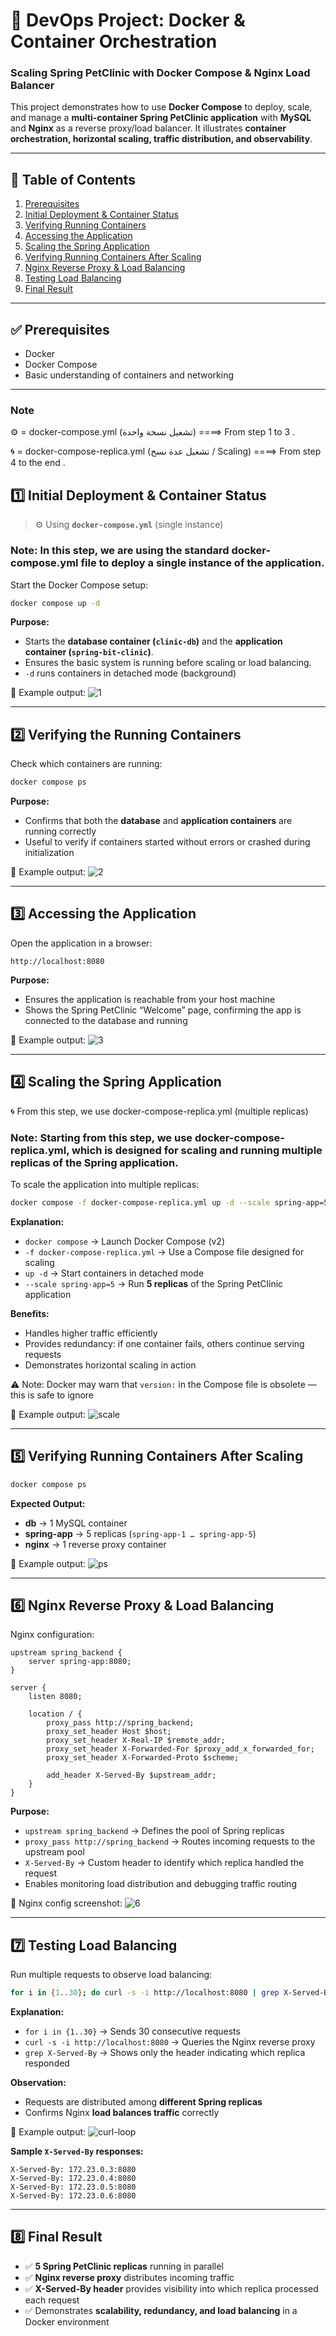 
# 🐳 DevOps Project: Docker & Container Orchestration
### Scaling Spring PetClinic with Docker Compose & Nginx Load Balancer

This project demonstrates how to use **Docker Compose** to deploy, scale, and manage a **multi-container Spring PetClinic application** with **MySQL** and **Nginx** as a reverse proxy/load balancer. It illustrates **container orchestration, horizontal scaling, traffic distribution, and observability**.

---

## 📌 Table of Contents
1. [Prerequisites](#-prerequisites)
2. [Initial Deployment & Container Status](#1-initial-deployment--container-status)
3. [Verifying Running Containers](#2-verifying-running-containers)
4. [Accessing the Application](#3-accessing-the-application)
5. [Scaling the Spring Application](#4-scaling-the-spring-application)
6. [Verifying Running Containers After Scaling](#5-verifying-running-containers-after-scaling)
7. [Nginx Reverse Proxy & Load Balancing](#6-nginx-reverse-proxy--load-balancing)
8. [Testing Load Balancing](#7-testing-load-balancing)
9. [Final Result](#8-final-result)

---

## ✅ Prerequisites
- Docker  
- Docker Compose  
- Basic understanding of containers and networking  

---

### Note
⚙️ = docker-compose.yml (تشغيل نسخة واحدة)  ====> From step 1 to 3 .

🌀 = docker-compose-replica.yml (تشغيل عدة نسخ / Scaling)   ====> From step 4 to the end .


## 1️⃣ Initial Deployment & Container Status

> ⚙️ Using **`docker-compose.yml`** (single instance)

### Note: In this step, we are using the standard docker-compose.yml file to deploy a single instance of the application.
Start the Docker Compose setup:

```bash
docker compose up -d
````

**Purpose:**

* Starts the **database container (`clinic-db`)** and the **application container (`spring-bit-clinic`)**.
* Ensures the basic system is running before scaling or load balancing.
* `-d` runs containers in detached mode (background)

📸 Example output:
![1](1.png)

---

## 2️⃣ Verifying the Running Containers

Check which containers are running:

```bash
docker compose ps
```

**Purpose:**

* Confirms that both the **database** and **application containers** are running correctly
* Useful to verify if containers started without errors or crashed during initialization

📸 Example output:
![2](2.png)

---

## 3️⃣ Accessing the Application

Open the application in a browser:

```
http://localhost:8080
```

**Purpose:**

* Ensures the application is reachable from your host machine
* Shows the Spring PetClinic “Welcome” page, confirming the app is connected to the database and running

📸 Example output:
![3](3.png)

---

## 4️⃣ Scaling the Spring Application

🌀 From this step, we use docker-compose-replica.yml (multiple replicas)

### Note: Starting from this step, we use docker-compose-replica.yml, which is designed for scaling and running multiple replicas of the Spring application.

To scale the application into multiple replicas:

```bash
docker compose -f docker-compose-replica.yml up -d --scale spring-app=5
```

**Explanation:**

* `docker compose` → Launch Docker Compose (v2)
* `-f docker-compose-replica.yml` → Use a Compose file designed for scaling
* `up -d` → Start containers in detached mode
* `--scale spring-app=5` → Run **5 replicas** of the Spring PetClinic application

**Benefits:**

* Handles higher traffic efficiently
* Provides redundancy: if one container fails, others continue serving requests
* Demonstrates horizontal scaling in action

⚠️ Note: Docker may warn that `version:` in the Compose file is obsolete — this is safe to ignore

📸 Example output:
![scale](scale.png)

---

## 5️⃣ Verifying Running Containers After Scaling

```bash
docker compose ps
```

**Expected Output:**

* **db** → 1 MySQL container
* **spring-app** → 5 replicas (`spring-app-1 … spring-app-5`)
* **nginx** → 1 reverse proxy container

📸 Example output:
![ps](ps.png)

---

## 6️⃣ Nginx Reverse Proxy & Load Balancing

Nginx configuration:

```nginx
upstream spring_backend {
    server spring-app:8080;
}

server {
    listen 8080;

    location / {
        proxy_pass http://spring_backend;
        proxy_set_header Host $host;
        proxy_set_header X-Real-IP $remote_addr;
        proxy_set_header X-Forwarded-For $proxy_add_x_forwarded_for;
        proxy_set_header X-Forwarded-Proto $scheme;

        add_header X-Served-By $upstream_addr;
    }
}
```

**Purpose:**

* `upstream spring_backend` → Defines the pool of Spring replicas
* `proxy_pass http://spring_backend` → Routes incoming requests to the upstream pool
* `X-Served-By` → Custom header to identify which replica handled the request
* Enables monitoring load distribution and debugging traffic routing

📸 Nginx config screenshot:
![6](6.png)

---

## 7️⃣ Testing Load Balancing

Run multiple requests to observe load balancing:

```bash
for i in {1..30}; do curl -s -i http://localhost:8080 | grep X-Served-By; done
```

**Explanation:**

* `for i in {1..30}` → Sends 30 consecutive requests
* `curl -s -i http://localhost:8080` → Queries the Nginx reverse proxy
* `grep X-Served-By` → Shows only the header indicating which replica responded

**Observation:**

* Requests are distributed among **different Spring replicas**
* Confirms Nginx **load balances traffic** correctly

📸 Example output:
![curl-loop](for.png)

**Sample `X-Served-By` responses:**

```
X-Served-By: 172.23.0.3:8080
X-Served-By: 172.23.0.4:8080
X-Served-By: 172.23.0.5:8080
X-Served-By: 172.23.0.6:8080
```

---

## 8️⃣ Final Result

* ✅ **5 Spring PetClinic replicas** running in parallel
* ✅ **Nginx reverse proxy** distributes incoming traffic
* ✅ **X-Served-By header** provides visibility into which replica processed each request
* ✅ Demonstrates **scalability, redundancy, and load balancing** in a Docker environment
